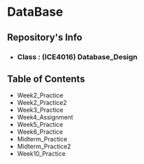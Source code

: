 # DataBase

## Repository's Info
- ### **Class : (ICE4016) Database_Design**

## Table of Contents
- Week2_Practice
- Week2_Practice2
- Week3_Practice
- Week4_Assignment
- Week5_Practice
- Week6_Practice
- Midterm_Practice
- Midterm_Practice2
- Week10_Practice